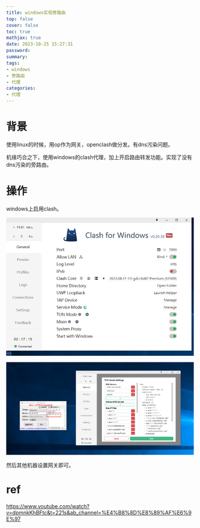 ```yaml
---
title: windows实现旁路由
top: false
cover: false
toc: true
mathjax: true
date: 2023-10-25 15:27:31
password:
summary:
tags:
- windows
- 旁路由
- 代理
categories:
- 代理
---
```


# 背景

使用linux的时候，用op作为网关，openclash做分发。有dns污染问题。

机缘巧合之下，使用windows的clash代理，加上开启路由转发功能。实现了没有dns污染的旁路由。



# 操作

windows上启用clash。

![image-20231025002302280](https://raw.githubusercontent.com/kengerlwl/kengerlwl.github.io/master/image/570acd47f145aa15f9d6903e5f42a41c/9554d49bbd5359348167667fb0e686ce.png)



![image-20231025002507591](https://raw.githubusercontent.com/kengerlwl/kengerlwl.github.io/master/image/570acd47f145aa15f9d6903e5f42a41c/24ab1e1adcf01835d009b5c2b5bd7f7f.png)





然后其他机器设置网关即可。







# ref

https://www.youtube.com/watch?v=dpmnkKhBFtc&t=221s&ab_channel=%E4%B8%8D%E8%89%AF%E6%9E%97
